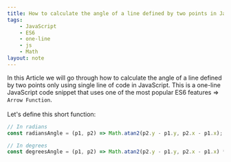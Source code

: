 ```yaml
---
title: How to calculate the angle of a line defined by two points in JavaScript
tags:
    - JavaScript
    - ES6
    - one-line
    - js
    - Math
layout: note
---
```




In this Article we will go through how to calculate the angle of a line defined by two points only using single line of code in JavaScript.
This is a one-line JavaScript code snippet that uses one of the most popular ES6 features => `Arrow Function`.
<br/>
<br/>
Let's define this short function:

```js {.wrap}
// In radians
const radiansAngle = (p1, p2) => Math.atan2(p2.y - p1.y, p2.x - p1.x);

// In degrees
const degreesAngle = (p1, p2) => Math.atan2(p2.y - p1.y, p2.x - p1.x) * 180 / Math.PI;
```